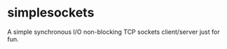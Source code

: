 simplesockets
=============

A simple synchronous I/O non-blocking TCP sockets client/server just for fun.
